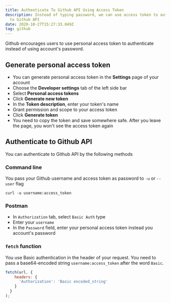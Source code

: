 ```yaml
---
title: Authenticate To Github API Using Access Token
description: Instead of typing password, we can use access token to authenticate
  to Github API
date: 2020-10-27T15:27:33.049Z
tag: github
---
```

Github encourages users to use personal access token to authenticate instead of using account's password.

## Generate personal access token

* You can generate personal access token in the **Settings** page of your account
* Choose the **Developer settings** tab of the left side bar
* Select **Personal access tokens**
* Click **Generate new token**
* In the **Token description**, enter your token's name
* Grant permission and scope to your access token
* Click **Generate token**
* You need to copy the token and save somewhere safe. After you leave the page, you won't see the access token again

## Authenticate to Github API

You can authenticate to Github API by the following methods

### Command line

You pass your Github username and access token as password to `-u` or `--user` flag

```
curl -u username:access_token
```

### Postman

* In `Authorization` tab, select `Basic Auth` type
* Enter your `username`
* In the `Password` field, enter your personal access token instead you account's password

### `fetch` function

You use Basic authentication in the header of your request. You need to pass a base64-encoded string `username:access_token` after the word `Basic`. 

```javascript
fetch(url, {
    headers: {
      'Authorization': 'Basic encoded_string'
    }
  }
);
```